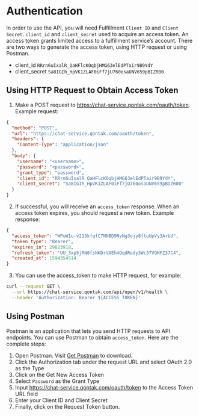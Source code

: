 # Authentication

In order to use the API, you will need Fulfillment  `Client ID` and `Client Secret`.  `client_id` and `client_secret` used to acquire an access token. An access token grants limited access to a fulfillment service’s account. There are two ways to generate the access token, using HTTP request or using Postman.

- client_id `RRrn6uIxalR_QaHFlcKOqbjHMG63elEdPTair9B9YdY`
- client_secret `Sa8IGIh_HpVK1ZLAF0iFf7jU760osaUNV659pBIZR00` 

## Using HTTP Request to Obtain Access Token

1. Make a POST request to https://chat-service.qontak.com/oauth/token. Example request:

```json http
{
  "method": "POST",
  "url": "https://chat-service.qontak.com/oauth/token",
  "headers": {
    "Content-Type": "application/json"
  },
  "body": {
    "username": "<username>",
    "password": "<password>",
    "grant_type": "password",
    "client_id": "RRrn6uIxalR_QaHFlcKOqbjHMG63elEdPTair9B9YdY",
    "client_secret": "Sa8IGIh_HpVK1ZLAF0iFf7jU760osaUNV659pBIZR00"
  }
}
```

2. If successful, you will receive an `access_token` response. When an access token expires, you should request a new token. Example response:

```json
{
  "access_token": "WPuW1u-v21SkfqfC7NNBD9NvNg3ojy8ftuUpVy3ArbU",
  "token_type": "Bearer",
  "expires_in": 29823918,
  "refresh_token": "UU_3xp5jRN0fsNKDrVAEh4QqdRody3Wc37VQHFZ37C4",
  "created_at": 1594354514
}
```

3. You can use the access_token to make HTTP request, for example:

```bash
curl --request GET \
  --url https://chat-service.qontak.com/api/open/v1/health \
  --header 'Authorization: Bearer ${ACCESS_TOKEN}'
```

## Using Postman

Postman is an application that lets you send HTTP requests to  API endpoints. You can use Postman to obtain `access_token`. Here are the complete steps:

1. Open Postman. Visit [Get Postman](https://www.getpostman.com/downloads/) to download.
2. Click the Authorization tab under the request URL and select OAuth 2.0 as the Type
3. Click on the Get New Access Token
4. Select `Password` as the Grant Type
5. Input https://chat-service.qontak.com/oauth/token to the Access Token URL field
6. Enter your Client ID and Client Secret
7. Finally, click on the Request Token button.





